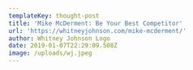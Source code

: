```yaml
---
templateKey: thought-post
title: 'Mike McDerment: Be Your Best Competitor'
url: 'https://whitneyjohnson.com/mike-mcderment/'
author: Whitney Johnson Logo
date: 2019-01-07T22:29:09.508Z
image: /uploads/wj.jpeg
---
```


